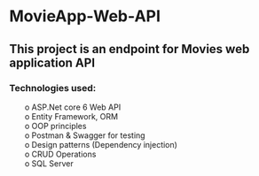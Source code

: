 # MovieApp-Web-API
## This project is an endpoint for Movies web application API 
### Technologies used: <br>
&emsp;&emsp;o ASP.Net core 6 Web API<br>
&emsp;&emsp;o Entity Framework, ORM<br>
&emsp;&emsp;o OOP principles<br>
&emsp;&emsp;o Postman & Swagger for testing <br>
&emsp;&emsp;o Design patterns (Dependency injection)<br> 
&emsp;&emsp;o CRUD Operations<br>
&emsp;&emsp;o SQL Server<br>

